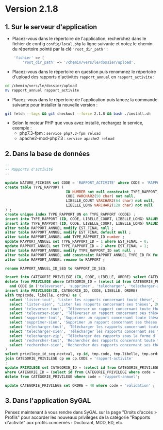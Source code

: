 # Version 2.1.8

## 1. Sur le serveur d'application

- Placez-vous dans le répertoire de l'application, recherchez dans le fichier de config `config/local.php` la ligne
  suivante et notez le chemin du répertoire pointé par la clé `'root_dir_path'` :
  
```php
    'fichier' => [
        'root_dir_path' => '/chemin/vers/le/dossier/upload',
```

- Placez-vous dans le répertoire en question puis renommez le répertoire d'upload des rapports d'activités 
  `rapport_annuel` en `rapport_activite` :

```bash
cd /chemin/vers/le/dossier/upload
mv rapport_annuel rapport_activite
```

- Placez-vous dans le répertoire de l'application puis lancez la commande suivante
  pour installer la nouvelle version :

```bash
git fetch --tags && git checkout --force 2.1.8 && bash ./install.sh
```

- Selon le moteur PHP que vous avez installé, rechargez le service, exemple :
    - php7.3-fpm         : `service php7.3-fpm reload`
    - apache2-mod-php7.3 : `service apache2 reload`

## 2. Dans la base de données

```sql
--
-- Rapports d'activité
--

update NATURE_FICHIER set CODE = 'RAPPORT_ACTIVITE' where CODE = 'RAPPORT_ANNUEL' ;
create table TYPE_RAPPORT (
                            ID NUMBER not null constraint TYPE_RAPPORT_PK primary key,
                            CODE VARCHAR2(50 char) not null,
                            LIBELLE_COURT VARCHAR2(64 char) not null,
                            LIBELLE_LONG VARCHAR2(128 char) not null
) ;
create unique index TYPE_RAPPORT_UN on TYPE_RAPPORT (CODE) ;
insert into TYPE_RAPPORT (ID, CODE, LIBELLE_COURT, LIBELLE_LONG) VALUES (1, 'RAPPORT_ACTIVITE_ANNUEL', 'Annuel', 'Rapport d''activité annuel') ;
insert into TYPE_RAPPORT (ID, CODE, LIBELLE_COURT, LIBELLE_LONG) VALUES (2, 'RAPPORT_ACTIVITE_FINTHESE', 'Fin de thèse', 'Rapport d''activité de fin de thèse') ;
alter table RAPPORT_ANNUEL modify EST_FINAL null ;
alter table RAPPORT_ANNUEL modify EST_FINAL default null ;
alter table RAPPORT_ANNUEL add TYPE_RAPPORT_ID number ;
update RAPPORT_ANNUEL set TYPE_RAPPORT_ID = 1 where EST_FINAL = 0;
update RAPPORT_ANNUEL set TYPE_RAPPORT_ID = 2 where EST_FINAL = 1;
alter table RAPPORT_ANNUEL modify TYPE_RAPPORT_ID not null ;
alter table RAPPORT_ANNUEL add constraint RAPPORT_ANNUEL_TYPE_ID_FK foreign key (TYPE_RAPPORT_ID) references TYPE_RAPPORT ;
alter table RAPPORT_ANNUEL rename to RAPPORT ;

rename RAPPORT_ANNUEL_ID_SEQ to RAPPORT_ID_SEQ;

insert into CATEGORIE_PRIVILEGE (ID, CODE, LIBELLE, ORDRE) select CATEGORIE_PRIVILEGE_ID_SEQ.nextval, 'rapport-activite', 'Rapports d''activité', 23 from dual ;
delete from PRIVILEGE where CATEGORIE_ID = (select id from CATEGORIE_PRIVILEGE where code = 'rapport-annuel')
  and CODE in ('televerser', 'supprimer', 'telecharger', 'telecharger-zip', 'rechercher', 'consulter');
insert into PRIVILEGE(ID, CATEGORIE_ID, CODE, LIBELLE, ORDRE)
with tmp(code, libelle, ordre) as (
  select 'lister-tout', 'Lister les rapports concernant toute thèse', 100 from dual union all
  select 'lister-sien', 'Lister les rapports concernant ses thèses', 200 from dual union all
  select 'televerser-tout', 'Téléverser un rapport concernant toute thèse', 300 from dual union all
  select 'televerser-sien', 'Téléverser un rapport concernant ses thèses', 400 from dual union all
  select 'supprimer-tout', 'Supprimer un rapport concernant toute thèse', 500 from dual union all
  select 'supprimer-sien', 'Supprimer un rapport concernant ses thèses', 600 from dual union all
  select 'telecharger-tout', 'Télécharger les rapports concernant toute thèse', 700 from dual union all
  select 'telecharger-sien', 'Télécharger les rapports concernant ses thèses', 800 from dual union all
  select 'telecharger-zip', 'Télécharger des rapports sous la forme d''une archive compressée (.zip)', 900 from dual union all
  select 'rechercher-tout', 'Rechercher des rapports concernant toute thèse', 1000 from dual union all
  select 'rechercher-sien', 'Rechercher des rapports concernant ses thèses', 1100 from dual
)
select privilege_id_seq.nextval, cp.id, tmp.code, tmp.libelle, tmp.ordre from tmp
join CATEGORIE_PRIVILEGE cp on cp.CODE = 'rapport-activite'
;
update PRIVILEGE set CATEGORIE_ID = (select id from CATEGORIE_PRIVILEGE where code = 'rapport-activite')
where CATEGORIE_ID = (select id from CATEGORIE_PRIVILEGE where code = 'rapport-annuel');
delete from CATEGORIE_PRIVILEGE where code = 'rapport-annuel';

update CATEGORIE_PRIVILEGE set ORDRE = 40 where code = 'validation' ;
```

## 3. Dans l'application SyGAL

Pensez maintenant à vous rendre dans SyGAL sur la page "Droits d'accès > Profils" pour accorder les nouveaux
privilèges de la catégorie "Rapports d'activité" aux profils concernés : Doctorant, MDD, ED, etc.
